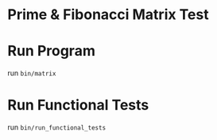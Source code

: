 # Prime & Fibonacci Matrix Test

# Run Program

run `bin/matrix`

# Run Functional Tests

run `bin/run_functional_tests`